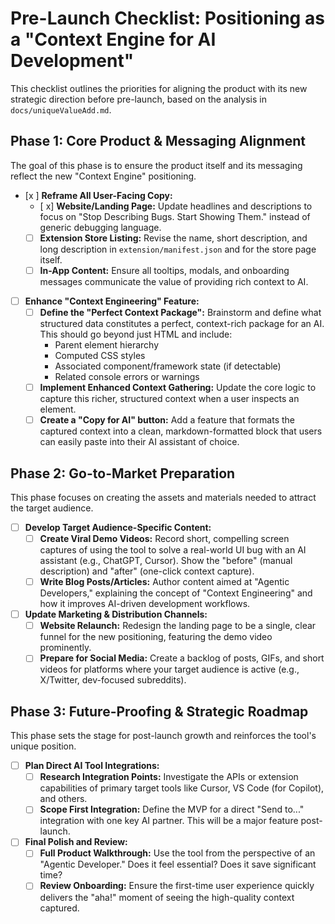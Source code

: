 # Pre-Launch Checklist: Positioning as a "Context Engine for AI Development"

This checklist outlines the priorities for aligning the product with its new strategic direction before pre-launch, based on the analysis in `docs/uniqueValueAdd.md`.

## Phase 1: Core Product & Messaging Alignment

The goal of this phase is to ensure the product itself and its messaging reflect the new "Context Engine" positioning.

- [x ] **Reframe All User-Facing Copy:**
  - [ x] **Website/Landing Page:** Update headlines and descriptions to focus on "Stop Describing Bugs. Start Showing Them." instead of generic debugging language.
  - [ ] **Extension Store Listing:** Revise the name, short description, and long description in `extension/manifest.json` and for the store page itself.
  - [ ] **In-App Content:** Ensure all tooltips, modals, and onboarding messages communicate the value of providing rich context to AI.

- [ ] **Enhance "Context Engineering" Feature:**
  - [ ] **Define the "Perfect Context Package":** Brainstorm and define what structured data constitutes a perfect, context-rich package for an AI. This should go beyond just HTML and include:
    - Parent element hierarchy
    - Computed CSS styles
    - Associated component/framework state (if detectable)
    - Related console errors or warnings
  - [ ] **Implement Enhanced Context Gathering:** Update the core logic to capture this richer, structured context when a user inspects an element.
  - [ ] **Create a "Copy for AI" button:** Add a feature that formats the captured context into a clean, markdown-formatted block that users can easily paste into their AI assistant of choice.

## Phase 2: Go-to-Market Preparation

This phase focuses on creating the assets and materials needed to attract the target audience.

- [ ] **Develop Target Audience-Specific Content:**
  - [ ] **Create Viral Demo Videos:** Record short, compelling screen captures of using the tool to solve a real-world UI bug with an AI assistant (e.g., ChatGPT, Cursor). Show the "before" (manual description) and "after" (one-click context capture).
  - [ ] **Write Blog Posts/Articles:** Author content aimed at "Agentic Developers," explaining the concept of "Context Engineering" and how it improves AI-driven development workflows.

- [ ] **Update Marketing & Distribution Channels:**
  - [ ] **Website Relaunch:** Redesign the landing page to be a single, clear funnel for the new positioning, featuring the demo video prominently.
  - [ ] **Prepare for Social Media:** Create a backlog of posts, GIFs, and short videos for platforms where your target audience is active (e.g., X/Twitter, dev-focused subreddits).

## Phase 3: Future-Proofing & Strategic Roadmap

This phase sets the stage for post-launch growth and reinforces the tool's unique position.

- [ ] **Plan Direct AI Tool Integrations:**
  - [ ] **Research Integration Points:** Investigate the APIs or extension capabilities of primary target tools like Cursor, VS Code (for Copilot), and others.
  - [ ] **Scope First Integration:** Define the MVP for a direct "Send to..." integration with one key AI partner. This will be a major feature post-launch.

- [ ] **Final Polish and Review:**
  - [ ] **Full Product Walkthrough:** Use the tool from the perspective of an "Agentic Developer." Does it feel essential? Does it save significant time?
  - [ ] **Review Onboarding:** Ensure the first-time user experience quickly delivers the "aha!" moment of seeing the high-quality context captured. 